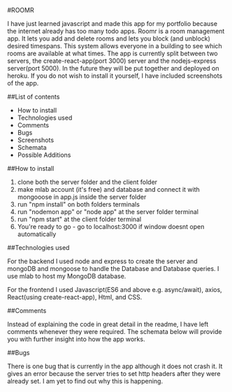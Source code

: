 #ROOMR

I have just learned javascript and made this app for my portfolio because the internet already has too many todo apps. Roomr is a room management app. It lets you add and delete rooms and lets you block (and unblock) desired timespans. This system allows everyone in a building to see which rooms are available at what times. The app is currently split between two servers, the create-react-app(port 3000) server and the nodejs-express server(port 5000). In the future they will be put together and deployed on heroku. If you do not wish to install it yourself, I have included screenshots of the app.

##List of contents

- How to install
- Technologies used
- Comments
- Bugs
- Screenshots
- Schemata
- Possible Additions

##How to install

1. clone both the server folder and the client folder
2. make mlab account (it's free) and database and connect it with mongooose in app.js inside the server folder
3. run "npm install" on both folders terminals
4. run "nodemon app" or "node app" at the server folder terminal
5. run "npm start" at the client folder terminal
6. You're ready to go - go to localhost:3000 if window doesnt open automatically

##Technologies used

For the backend I used node and express to create the server and mongoDB and mongoose to handle the Database and Database queries. I use mlab to host my MongoDB database.

For the frontend I used Javascript(ES6 and above e.g. async/await), axios, React(using create-react-app), Html, and CSS.

##Comments

Instead of explaining the code in great detail in the readme, I have left comments whenever they were required. The schemata below will provide you with further insight into how the app works.

##Bugs

There is one bug that is currently in the app although it does not crash it. It gives an error because the server tries to set http headers after they were already set. I am yet to find out why this is happening.
